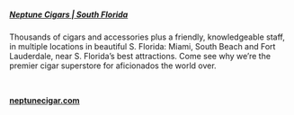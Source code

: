 ##### [Neptune Cigars | South Florida](//www.neptunecigar.com)

Thousands of cigars and accessories plus a friendly, knowledgeable staff, in multiple locations in beautiful S. Florida: Miami, South Beach and Fort Lauderdale, near S. Florida’s best attractions. Come see why we’re 
the premier cigar superstore for aficionados the world over.

&nbsp;

[**neptunecigar.com**](//www.neptunecigar.com)
